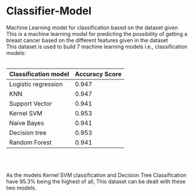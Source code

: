 # Classifier-Model
Machine Learning model for classification based on the dataset given
</br>
This is a machine learning model for predicting the possibility of getting a breast cancer based on the different features given in the dataset</br>
This dataset is used to build 7 machine learning models i.e., classification models:</br></br>

| Classification model | Accuracy Score |
| -------------------- | -------------- |
| Logistic regression  |     0.947      |
|       KNN            |     0.947      |
|   Support Vector     |     0.941      |
|     Kernel SVM       |     0.953      |
|     Naive Bayes      |     0.941      |
|    Decision tree     |     0.953      |
|    Random Forest     |     0.941      |

</br></br>

As the models Kernel SVM classification and Decision Tree Classification have 95.3% being the highest of all, This dataset can be dealt with these two models.
